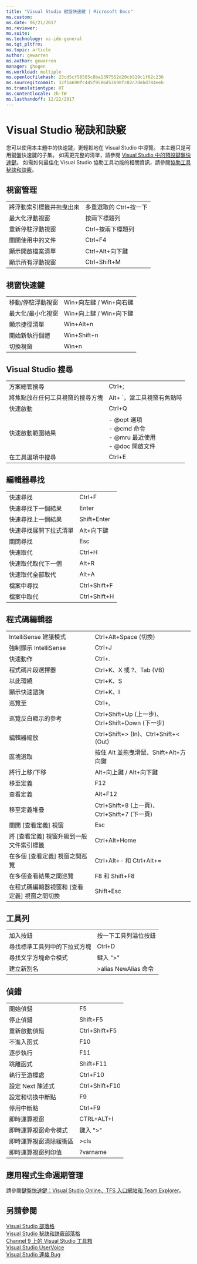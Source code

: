 ```yaml
---
title: "Visual Studio 鍵盤快速鍵 | Microsoft Docs"
ms.custom: 
ms.date: 06/21/2017
ms.reviewer: 
ms.suite: 
ms.technology: vs-ide-general
ms.tgt_pltfrm: 
ms.topic: article
author: gewarren
ms.author: gewarren
manager: ghogen
ms.workload: multiple
ms.openlocfilehash: 23cd5cf58585c8ba1397552d20cb519c1f62c236
ms.sourcegitcommit: 32f1a690fc445f9586d53698fc82c7debd784eeb
ms.translationtype: HT
ms.contentlocale: zh-TW
ms.lasthandoff: 12/22/2017
---
```

# <a name="tips-and-tricks-for-visual-studio"></a>Visual Studio 秘訣和訣竅

您可以使用本主題中的快速鍵，更輕鬆地在 Visual Studio 中導覽。 本主題只是可用鍵盤快速鍵的子集。 如需更完整的清單，請參閱 [Visual Studio 中的預設鍵盤快速鍵](../ide/default-keyboard-shortcuts-in-visual-studio.md)。 如需如何最佳化 Visual Studio 協助工具功能的相關資訊，請參閱[協助工具秘訣和訣竅](../ide/reference/accessibility-tips-and-tricks.md)。

##  <a name="BKMK_WindowMgmt"></a> 視窗管理

|||  
|-|-|  
|將浮動索引標籤井拖曳出來|多重選取的 Ctrl+按一下|  
|最大化浮動視窗|按兩下標題列|  
|重新停駐浮動視窗|Ctrl+按兩下標題列|  
|關閉使用中的文件|Ctrl+F4|  
|顯示開啟檔案清單|Ctrl+Alt+向下鍵|  
|顯示所有浮動視窗|Ctrl+Shift+M|  

##  <a name="BKMK_WindowShortcuts"></a> 視窗快速鍵

|||  
|-|-|  
|移動/停駐浮動視窗|Win+向左鍵 / Win+向右鍵|  
|最大化/最小化視窗|Win+向上鍵 / Win+向下鍵|  
|顯示捷徑清單|Win+Alt+n|  
|開始新執行個體|Win+Shift+n|  
|切換視窗|Win+n|  

##  <a name="BKMK_Search"></a> Visual Studio 搜尋

|||  
|-|-|  
|方案總管搜尋|Ctrl+;|  
|將焦點放在任何工具視窗的搜尋方塊|Alt+ `，當工具視窗有焦點時|  
|快速啟動|Ctrl+Q|  
|快速啟動範圍結果|-   @opt 選項<br />-   @cmd 命令<br />-   @mru 最近使用<br />-   @doc 開啟文件|  
|在工具選項中搜尋|Ctrl+E|  

##  <a name="BKMK_EditorFind"></a> 編輯器尋找

|||  
|-|-|  
|快速尋找|Ctrl+F|  
|快速尋找下一個結果|Enter|  
|快速尋找上一個結果|Shift+Enter|  
|快速尋找展開下拉式清單|Alt+向下鍵|  
|關閉尋找|Esc|  
|快速取代|Ctrl+H|  
|快速取代取代下一個|Alt+R|  
|快速取代全部取代|Alt+A|  
|檔案中尋找|Ctrl+Shift+F|  
|檔案中取代|Ctrl+Shift+H|  

##  <a name="BKMK_CodeEditor"></a> 程式碼編輯器

|||  
|-|-|  
|IntelliSense 建議模式|Ctrl+Alt+Space (切換)|  
|強制顯示 IntelliSense|Ctrl+J|  
|快速動作|Ctrl+.|  
|程式碼片段選擇器|Ctrl+K、X 或 ?、Tab (VB)|  
|以此環繞|Ctrl+K、S|  
|顯示快速諮詢|Ctrl+K、I|  
|巡覽至|Ctrl+,|  
|巡覽反白顯示的參考|Ctrl+Shift+Up (上一步)、Ctrl+Shift+Down (下一步)|  
|編輯器縮放|Ctrl+Shift+> (In)、Ctrl+Shift+< (Out)|  
|區塊選取|按住 Alt 並拖曳滑鼠、Shift+Alt+方向鍵|  
|將行上移/下移|Alt+向上鍵 / Alt+向下鍵|  
|移至定義|F12|  
|查看定義|Alt+F12|  
|移至定義堆疊|Ctrl+Shift+8 (上一頁)、Ctrl+Shift+7 (下一頁)|  
|關閉 [查看定義] 視窗|Esc|  
|將 [查看定義] 視窗升級到一般文件索引標籤|Ctrl+Alt+Home|  
|在多個 [查看定義] 視窗之間巡覽|Ctrl+Alt+- 和 Ctrl+Alt+=|  
|在多個查看結果之間巡覽|F8 和 Shift+F8|  
|在程式碼編輯器視窗和 [查看定義] 視窗之間切換|Shift+Esc|  

##  <a name="BKMK_Toolbars"></a> 工具列

|||  
|-|-|  
|加入按鈕|按一下工具列溢位按鈕|  
|尋找標準工具列中的下拉式方塊|Ctrl+D|  
|尋找文字方塊命令模式|鍵入 ">"|  
|建立新別名|>alias NewAlias 命令|  

##  <a name="BKMK_Debugging"></a> 偵錯

|||  
|-|-|  
|開始偵錯|F5|  
|停止偵錯|Shift+F5|  
|重新啟動偵錯|Ctrl+Shift+F5|  
|不進入函式|F10|  
|逐步執行|F11|  
|跳離函式|Shift+F11|  
|執行至游標處|Ctrl+F10|  
|設定 Next 陳述式|Ctrl+Shift+F10|  
|設定和切換中斷點|F9|  
|停用中斷點|Ctrl+F9|  
|即時運算視窗|CTRL+ALT+I|  
|即時運算視窗命令模式|鍵入 ">"|  
|即時運算視窗清除緩衝區|>cls|  
|即時運算視窗列印值|?varname|  

##  <a name="BKMK_ALM"></a> 應用程式生命週期管理

請參閱[鍵盤快速鍵：Visual Studio Online、TFS 入口網站和 Team Explorer](http://msdn.microsoft.com/en-us/35ea128b-7565-4ee3-8266-b9f0d32aecf4)。  

## <a name="see-also"></a>另請參閱

[Visual Studio 部落格](http://blogs.msdn.com/b/visualstudio)  
[Visual Studio 秘訣和訣竅部落格](http://blogs.msdn.com/b/zainnab)  
[Channel 9 上的 Visual Studio 工具箱](http://channel9.msdn.com/Shows/Visual-Studio-Toolbox)  
[Visual Studio UserVoice](http://visualstudio.uservoice.com/forums/121579-visual-studio)  
[Visual Studio 連接 Bug](http://connect.microsoft.com/VisualStudio)
